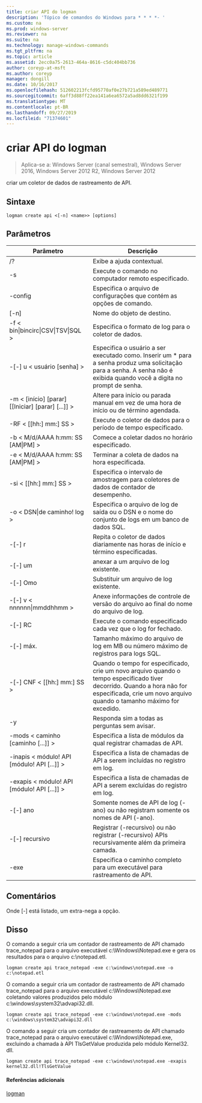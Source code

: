 ```yaml
---
title: criar API do logman
description: 'Tópico de comandos do Windows para * * * *- '
ms.custom: na
ms.prod: windows-server
ms.reviewer: na
ms.suite: na
ms.technology: manage-windows-commands
ms.tgt_pltfrm: na
ms.topic: article
ms.assetid: 2ecc0a75-2613-464a-8616-c5dc404bb736
author: coreyp-at-msft
ms.author: coreyp
manager: dongill
ms.date: 10/16/2017
ms.openlocfilehash: 512602213fcfd95770af0e27b721a589ed489771
ms.sourcegitcommit: 6aff3d88ff22ea141a6ea6572a5ad8dd6321f199
ms.translationtype: MT
ms.contentlocale: pt-BR
ms.lasthandoff: 09/27/2019
ms.locfileid: "71374601"
---
```

# <a name="logman-create-api"></a>criar API do logman

>Aplica-se a: Windows Server (canal semestral), Windows Server 2016, Windows Server 2012 R2, Windows Server 2012

criar um coletor de dados de rastreamento de API.  

## <a name="syntax"></a>Sintaxe  
```  
logman create api <[-n] <name>> [options]  
```  
## <a name="parameters"></a>Parâmetros  

|                    Parâmetro                     |                                                                               Descrição                                                                               |
|--------------------------------------------------|-------------------------------------------------------------------------------------------------------------------------------------------------------------------------|
|                        /?                        |                                                                    Exibe a ajuda contextual.                                                                     |
|                -s <computer name>                |                                                          Execute o comando no computador remoto especificado.                                                          |
|                 -config <value>                  |                                                         Especifica o arquivo de configurações que contém as opções de comando.                                                         |
|                   [-n] <name>                    |                                                                       Nome do objeto de destino.                                                                        |
| -f < bin&#124;bincirc&#124;CSV&#124;TSV&#124;SQL > |                                                            Especifica o formato de log para o coletor de dados.                                                             |
|             -[-] u < usuário [senha] >              | Especifica o usuário a ser executado como. Inserir um \* para a senha produz uma solicitação para a senha. A senha não é exibida quando você a digita no prompt de senha. |
|    -m < [início] [parar] [[Iniciar] [parar] [...]] >    |                                                Altere para início ou parada manual em vez de uma hora de início ou de término agendada.                                                 |
|                -RF < [[hh:] mm:] SS >                |                                                        Execute o coletor de dados para o período de tempo especificado.                                                         |
|        -b < M/d/AAAA h:mm: SS [AM&#124;PM] >         |                                                              Comece a coletar dados no horário especificado.                                                               |
|        -e < M/d/AAAA h:mm: SS [AM&#124;PM] >         |                                                               Terminar a coleta de dados na hora especificada.                                                                |
|                -si < [[hh:] mm:] SS >                |                                                 Especifica o intervalo de amostragem para coletores de dados de contador de desempenho.                                                  |
|              -o < DSN&#124;de caminho! log >              |                                              Especifica o arquivo de log de saída ou o DSN e o nome do conjunto de logs em um banco de dados SQL.                                               |
|                      -[-] r                       |                                                  Repita o coletor de dados diariamente nas horas de início e término especificadas.                                                  |
|                      -[-] um                       |                                                                     anexar a um arquivo de log existente.                                                                     |
|                      -[-] Omo                      |                                                                     Substituir um arquivo de log existente.                                                                     |
|           -[-] v < nnnnnn&#124;mmddhhmm >           |                                                   Anexe informações de controle de versão do arquivo ao final do nome do arquivo de log.                                                   |
|                  -[-] RC <task>                   |                                                         Execute o comando especificado cada vez que o log for fechado.                                                          |
|                 -[-] máx. <value>                  |                                                 Tamanho máximo do arquivo de log em MB ou número máximo de registros para logs SQL.                                                  |
|              -[-] CNF < [[hh:] mm:] SS >              |     Quando o tempo for especificado, crie um novo arquivo quando o tempo especificado tiver decorrido. Quando a hora não for especificada, crie um novo arquivo quando o tamanho máximo for excedido.     |
|                        -y                        |                                                             Responda sim a todas as perguntas sem avisar.                                                              |
|            -mods < caminho [caminho [...]] >             |                                                          Especifica a lista de módulos da qual registrar chamadas de API.                                                           |
|     -inapis < módulo! API [módulo! API [...]] >      |                                                         Especifica a lista de chamadas de API a serem incluídas no registro em log.                                                          |
|     -exapis < módulo! API [módulo! API [...]] >      |                                                        Especifica a lista de chamadas de API a serem excluídas do registro em log.                                                         |
|                     -[-] ano                      |                                                     Somente nomes de API de log (-ano) ou não registram somente os nomes de API (-ano).                                                     |
|                  -[-] recursivo                   |                                          Registrar (-recursivo) ou não registrar (-recursivo) APIs recursivamente além da primeira camada.                                           |
|                   -exe <value>                   |                                                        Especifica o caminho completo para um executável para rastreamento de API.                                                        |

## <a name="remarks"></a>Comentários  
Onde [-] está listado, um extra-nega a opção.  
## <a name="BKMK_examples"></a>Disso  
O comando a seguir cria um contador de rastreamento de API chamado trace_notepad para o arquivo executável c:\Windows\Notepad.exe e gera os resultados para o arquivo c:\notepad.etl.  
```  
logman create api trace_notepad -exe c:\windows\notepad.exe -o c:\notepad.etl  
```  
O comando a seguir cria um contador de rastreamento de API chamado trace_notepad para o arquivo executável c:\Windows\Notepad.exe coletando valores produzidos pelo módulo c:\windows\system32\advapi32.dll.  
```  
logman create api trace_notepad -exe c:\windows\notepad.exe -mods c:\windows\system32\advapi32.dll  
```  
O comando a seguir cria um contador de rastreamento de API chamado trace_notepad para o arquivo executável c:\Windows\Notepad.exe, excluindo a chamada à API TlsGetValue produzida pelo módulo Kernel32. dll.  
```  
logman create api trace_notepad -exe c:\windows\notepad.exe -exapis kernel32.dll!TlsGetValue  
```  
#### <a name="additional-references"></a>Referências adicionais  
[logman](logman.md)  
